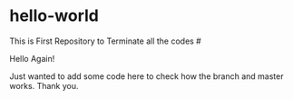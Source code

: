 # hello-world
This is First Repository to Terminate all the codes #

Hello Again!

Just wanted to add some code here to check how the branch and master works.
Thank you.
